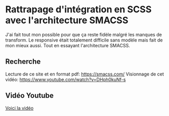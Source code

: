# Rattrapage d'intégration en SCSS avec l'architecture SMACSS

J'ai fait tout mon possible pour que ça reste fidèle malgré les manques de transform. Le responsive était totalement difficile sans modèle mais fait de mon mieux aussi. Tout en essayant l'architecture SMACSS.

## Recherche
Lecture de ce site et en format pdf: https://smacss.com/ 
Visionnage de cet vidéo: https://www.youtube.com/watch?v=DHph0kuNf-s


## Vidéo Youtube
<a href="https://www.youtube.com/watch?v=WwMUcxwqPbI">Voici la vidéo</a>